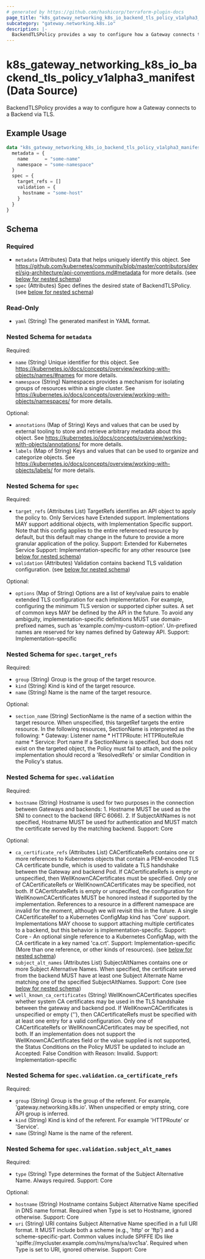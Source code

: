 ```yaml
---
# generated by https://github.com/hashicorp/terraform-plugin-docs
page_title: "k8s_gateway_networking_k8s_io_backend_tls_policy_v1alpha3_manifest Data Source - terraform-provider-k8s"
subcategory: "gateway.networking.k8s.io"
description: |-
  BackendTLSPolicy provides a way to configure how a Gateway connects to a Backend via TLS.
---
```


# k8s_gateway_networking_k8s_io_backend_tls_policy_v1alpha3_manifest (Data Source)

BackendTLSPolicy provides a way to configure how a Gateway connects to a Backend via TLS.

## Example Usage

```terraform
data "k8s_gateway_networking_k8s_io_backend_tls_policy_v1alpha3_manifest" "example" {
  metadata = {
    name      = "some-name"
    namespace = "some-namespace"
  }
  spec = {
    target_refs = []
    validation = {
      hostname = "some-host"
    }
  }
}
```

<!-- schema generated by tfplugindocs -->
## Schema

### Required

- `metadata` (Attributes) Data that helps uniquely identify this object. See https://github.com/kubernetes/community/blob/master/contributors/devel/sig-architecture/api-conventions.md#metadata for more details. (see [below for nested schema](#nestedatt--metadata))
- `spec` (Attributes) Spec defines the desired state of BackendTLSPolicy. (see [below for nested schema](#nestedatt--spec))

### Read-Only

- `yaml` (String) The generated manifest in YAML format.

<a id="nestedatt--metadata"></a>
### Nested Schema for `metadata`

Required:

- `name` (String) Unique identifier for this object. See https://kubernetes.io/docs/concepts/overview/working-with-objects/names/#names for more details.
- `namespace` (String) Namespaces provides a mechanism for isolating groups of resources within a single cluster. See https://kubernetes.io/docs/concepts/overview/working-with-objects/namespaces/ for more details.

Optional:

- `annotations` (Map of String) Keys and values that can be used by external tooling to store and retrieve arbitrary metadata about this object. See https://kubernetes.io/docs/concepts/overview/working-with-objects/annotations/ for more details.
- `labels` (Map of String) Keys and values that can be used to organize and categorize objects. See https://kubernetes.io/docs/concepts/overview/working-with-objects/labels/ for more details.


<a id="nestedatt--spec"></a>
### Nested Schema for `spec`

Required:

- `target_refs` (Attributes List) TargetRefs identifies an API object to apply the policy to. Only Services have Extended support. Implementations MAY support additional objects, with Implementation Specific support. Note that this config applies to the entire referenced resource by default, but this default may change in the future to provide a more granular application of the policy. Support: Extended for Kubernetes Service Support: Implementation-specific for any other resource (see [below for nested schema](#nestedatt--spec--target_refs))
- `validation` (Attributes) Validation contains backend TLS validation configuration. (see [below for nested schema](#nestedatt--spec--validation))

Optional:

- `options` (Map of String) Options are a list of key/value pairs to enable extended TLS configuration for each implementation. For example, configuring the minimum TLS version or supported cipher suites. A set of common keys MAY be defined by the API in the future. To avoid any ambiguity, implementation-specific definitions MUST use domain-prefixed names, such as 'example.com/my-custom-option'. Un-prefixed names are reserved for key names defined by Gateway API. Support: Implementation-specific

<a id="nestedatt--spec--target_refs"></a>
### Nested Schema for `spec.target_refs`

Required:

- `group` (String) Group is the group of the target resource.
- `kind` (String) Kind is kind of the target resource.
- `name` (String) Name is the name of the target resource.

Optional:

- `section_name` (String) SectionName is the name of a section within the target resource. When unspecified, this targetRef targets the entire resource. In the following resources, SectionName is interpreted as the following: * Gateway: Listener name * HTTPRoute: HTTPRouteRule name * Service: Port name If a SectionName is specified, but does not exist on the targeted object, the Policy must fail to attach, and the policy implementation should record a 'ResolvedRefs' or similar Condition in the Policy's status.


<a id="nestedatt--spec--validation"></a>
### Nested Schema for `spec.validation`

Required:

- `hostname` (String) Hostname is used for two purposes in the connection between Gateways and backends: 1. Hostname MUST be used as the SNI to connect to the backend (RFC 6066). 2. If SubjectAltNames is not specified, Hostname MUST be used for authentication and MUST match the certificate served by the matching backend. Support: Core

Optional:

- `ca_certificate_refs` (Attributes List) CACertificateRefs contains one or more references to Kubernetes objects that contain a PEM-encoded TLS CA certificate bundle, which is used to validate a TLS handshake between the Gateway and backend Pod. If CACertificateRefs is empty or unspecified, then WellKnownCACertificates must be specified. Only one of CACertificateRefs or WellKnownCACertificates may be specified, not both. If CACertifcateRefs is empty or unspecified, the configuration for WellKnownCACertificates MUST be honored instead if supported by the implementation. References to a resource in a different namespace are invalid for the moment, although we will revisit this in the future. A single CACertificateRef to a Kubernetes ConfigMap kind has 'Core' support. Implementations MAY choose to support attaching multiple certificates to a backend, but this behavior is implementation-specific. Support: Core - An optional single reference to a Kubernetes ConfigMap, with the CA certificate in a key named 'ca.crt'. Support: Implementation-specific (More than one reference, or other kinds of resources). (see [below for nested schema](#nestedatt--spec--validation--ca_certificate_refs))
- `subject_alt_names` (Attributes List) SubjectAltNames contains one or more Subject Alternative Names. When specified, the certificate served from the backend MUST have at least one Subject Alternate Name matching one of the specified SubjectAltNames. Support: Core (see [below for nested schema](#nestedatt--spec--validation--subject_alt_names))
- `well_known_ca_certificates` (String) WellKnownCACertificates specifies whether system CA certificates may be used in the TLS handshake between the gateway and backend pod. If WellKnownCACertificates is unspecified or empty (''), then CACertificateRefs must be specified with at least one entry for a valid configuration. Only one of CACertificateRefs or WellKnownCACertificates may be specified, not both. If an implementation does not support the WellKnownCACertificates field or the value supplied is not supported, the Status Conditions on the Policy MUST be updated to include an Accepted: False Condition with Reason: Invalid. Support: Implementation-specific

<a id="nestedatt--spec--validation--ca_certificate_refs"></a>
### Nested Schema for `spec.validation.ca_certificate_refs`

Required:

- `group` (String) Group is the group of the referent. For example, 'gateway.networking.k8s.io'. When unspecified or empty string, core API group is inferred.
- `kind` (String) Kind is kind of the referent. For example 'HTTPRoute' or 'Service'.
- `name` (String) Name is the name of the referent.


<a id="nestedatt--spec--validation--subject_alt_names"></a>
### Nested Schema for `spec.validation.subject_alt_names`

Required:

- `type` (String) Type determines the format of the Subject Alternative Name. Always required. Support: Core

Optional:

- `hostname` (String) Hostname contains Subject Alternative Name specified in DNS name format. Required when Type is set to Hostname, ignored otherwise. Support: Core
- `uri` (String) URI contains Subject Alternative Name specified in a full URI format. It MUST include both a scheme (e.g., 'http' or 'ftp') and a scheme-specific-part. Common values include SPIFFE IDs like 'spiffe://mycluster.example.com/ns/myns/sa/svc1sa'. Required when Type is set to URI, ignored otherwise. Support: Core
